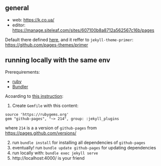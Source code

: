## general
* web: https://k.co.ua/
* editor: https://manage.siteleaf.com/sites/607100b8a8712a562567c16b/pages

Default there defined [here](https://github.com/github/pages-gem/blob/master/lib/github-pages/configuration.rb), and it reffer to `jekyll-theme-primer`: https://github.com/pages-themes/primer

## running locally with the same env
Prerequirements:
* [ruby](https://rvm.io/)
* [Bundler](https://bundler.io/) 

Acoarding to [this instruction](https://docs.github.com/en/pages/setting-up-a-github-pages-site-with-jekyll/testing-your-github-pages-site-locally-with-jekyll): 
 1. Create `Gemfile` with this content:
  ```Gemfile
  source 'https://rubygems.org'
  gem "github-pages", "~> 214", group: :jekyll_plugins
  ```
where `214` is a a version of `github-pages` from https://pages.github.com/versions/
  
 2. run `bundle install` for installing all dependencies of `github-pages`
 3. eventually! run `bundle update github-pages` for updating dependencies
 4. run locally with: `bundle exec jekyll serve`
 5. http://localhost:4000/ is your friend
